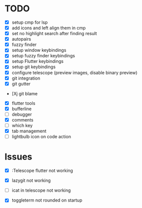 # TODO

- [X] setup cmp for lsp
- [X] add icons and left align them in cmp 
- [X] set no highlight search after finding result
- [X] autopairs
- [X] fuzzy finder
- [X] setup window keybindings
- [X] setup fuzzy finder keybindings
- [X] setup Flutter keybindings
- [X] setup git keybindings
- [X] configure telescope (preview images, disable binary preview)
- [X] git integration 
- [X] git gutter
- [Xj git blame
- [X] flutter tools
- [X] bufferline
- [ ] debugger
- [X] comments
- [ ] which key
- [X] tab management
- [ ] lightbulb icon on code action

# Issues

- [X] :Telescope flutter not working
- [X] lazygit not working
- [ ] icat in telescope not working
- [X] toggleterm not rounded on startup

